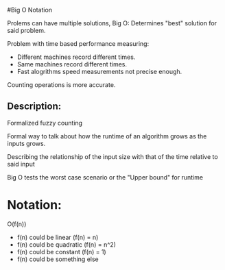 #Big O Notation

Prolems can have multiple solutions, Big O: Determines "best" solution for said problem.

Problem with time based performance measuring:

* Different machines record different times.
* Same machines record different times.
* Fast alogrithms speed measurements not precise enough.

Counting operations is more accurate.

## Description:

Formalized fuzzy counting

Formal way to talk about how the runtime of an algorithm grows as the inputs grows.

Describing the relationship of the input size with that of the time relative to said input

Big O tests the worst case scenario or the "Upper bound" for runtime

# Notation:

O(f(n))

* f(n) could be linear (f(n) = n) 
* f(n) could be quadratic (f(n) = n^2)
* f(n) could be constant (f(n) = 1) 
* f(n) could be something else
